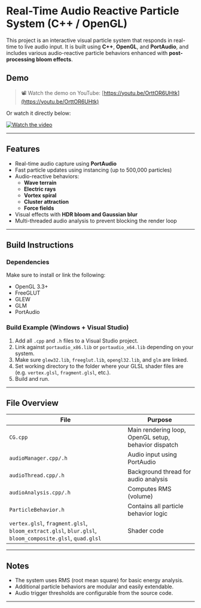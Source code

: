 # Real-Time Audio Reactive Particle System (C++ / OpenGL)

This project is an interactive visual particle system that responds in real-time to live audio input. It is built using **C++**, **OpenGL**, and **PortAudio**, and includes various audio-reactive particle behaviors enhanced with **post-processing bloom effects**.

## Demo

> 📽️ Watch the demo on YouTube: [https://youtu.be/OrttOR6UHtk](https://youtu.be/OrttOR6UHtk)

Or watch it directly below:

[![Watch the video](https://img.youtube.com/vi/OrttOR6UHtk/hqdefault.jpg)](https://youtu.be/OrttOR6UHtk)


---

## Features

- Real-time audio capture using **PortAudio**
- Fast particle updates using instancing (up to 500,000 particles)
- Audio-reactive behaviors:
  - **Wave terrain**
  - **Electric rays**
  - **Vortex spiral**
  - **Cluster attraction**
  - **Force fields**
- Visual effects with **HDR bloom and Gaussian blur**
- Multi-threaded audio analysis to prevent blocking the render loop

---

## Build Instructions

### Dependencies

Make sure to install or link the following:

- OpenGL 3.3+
- FreeGLUT
- GLEW
- GLM
- PortAudio

### Build Example (Windows + Visual Studio)

1. Add all `.cpp` and `.h` files to a Visual Studio project.
2. Link against `portaudio_x86.lib` or `portaudio_x64.lib` depending on your system.
3. Make sure `glew32.lib`, `freeglut.lib`, `opengl32.lib`, and `glm` are linked.
4. Set working directory to the folder where your GLSL shader files are (e.g. `vertex.glsl`, `fragment.glsl`, etc.).
5. Build and run.

---


## File Overview

| File | Purpose |
|------|---------|
| `CG.cpp` | Main rendering loop, OpenGL setup, behavior dispatch |
| `audioManager.cpp/.h` | Audio input using PortAudio |
| `audioThread.cpp/.h` | Background thread for audio analysis |
| `audioAnalysis.cpp/.h` | Computes RMS (volume) |
| `ParticleBehavior.h` | Contains all particle behavior logic |
| `vertex.glsl`, `fragment.glsl`, `bloom_extract.glsl`, `blur.glsl`, `bloom_composite.glsl`, `quad.glsl` | Shader code |

---

## Notes

- The system uses RMS (root mean square) for basic energy analysis.
- Additional particle behaviors are modular and easily extendable.
- Audio trigger thresholds are configurable from the source code.

---
